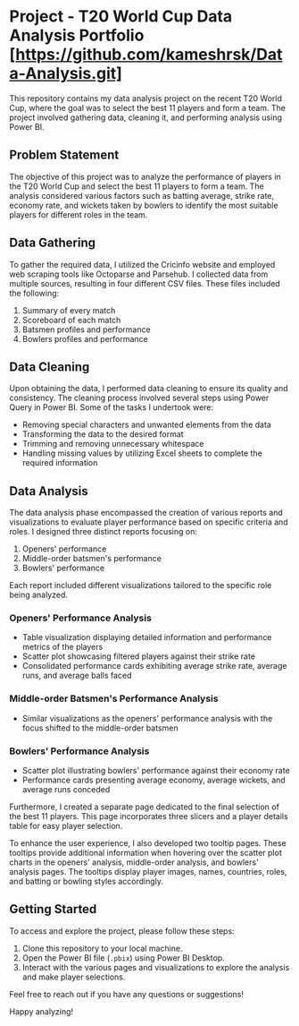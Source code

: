 # Project - T20 World Cup Data Analysis Portfolio [https://github.com/kameshrsk/Data-Analysis.git]

This repository contains my data analysis project on the recent T20 World Cup, where the goal was to select the best 11 players and form a team. The project involved gathering data, cleaning it, and performing analysis using Power BI.

## Problem Statement

The objective of this project was to analyze the performance of players in the T20 World Cup and select the best 11 players to form a team. The analysis considered various factors such as batting average, strike rate, economy rate, and wickets taken by bowlers to identify the most suitable players for different roles in the team.

## Data Gathering

To gather the required data, I utilized the Cricinfo website and employed web scraping tools like Octoparse and Parsehub. I collected data from multiple sources, resulting in four different CSV files. These files included the following:

1. Summary of every match
2. Scoreboard of each match
3. Batsmen profiles and performance
4. Bowlers profiles and performance

## Data Cleaning

Upon obtaining the data, I performed data cleaning to ensure its quality and consistency. The cleaning process involved several steps using Power Query in Power BI. Some of the tasks I undertook were:

- Removing special characters and unwanted elements from the data
- Transforming the data to the desired format
- Trimming and removing unnecessary whitespace
- Handling missing values by utilizing Excel sheets to complete the required information

## Data Analysis

The data analysis phase encompassed the creation of various reports and visualizations to evaluate player performance based on specific criteria and roles. I designed three distinct reports focusing on:

1. Openers' performance
2. Middle-order batsmen's performance
3. Bowlers' performance

Each report included different visualizations tailored to the specific role being analyzed.

### Openers' Performance Analysis

- Table visualization displaying detailed information and performance metrics of the players
- Scatter plot showcasing filtered players against their strike rate
- Consolidated performance cards exhibiting average strike rate, average runs, and average balls faced

### Middle-order Batsmen's Performance Analysis

- Similar visualizations as the openers' performance analysis with the focus shifted to the middle-order batsmen

### Bowlers' Performance Analysis

- Scatter plot illustrating bowlers' performance against their economy rate
- Performance cards presenting average economy, average wickets, and average runs conceded

Furthermore, I created a separate page dedicated to the final selection of the best 11 players. This page incorporates three slicers and a player details table for easy player selection.

To enhance the user experience, I also developed two tooltip pages. These tooltips provide additional information when hovering over the scatter plot charts in the openers' analysis, middle-order analysis, and bowlers' analysis pages. The tooltips display player images, names, countries, roles, and batting or bowling styles accordingly.

## Getting Started

To access and explore the project, please follow these steps:

1. Clone this repository to your local machine.
2. Open the Power BI file (`.pbix`) using Power BI Desktop.
3. Interact with the various pages and visualizations to explore the analysis and make player selections.


Feel free to reach out if you have any questions or suggestions!

Happy analyzing!
